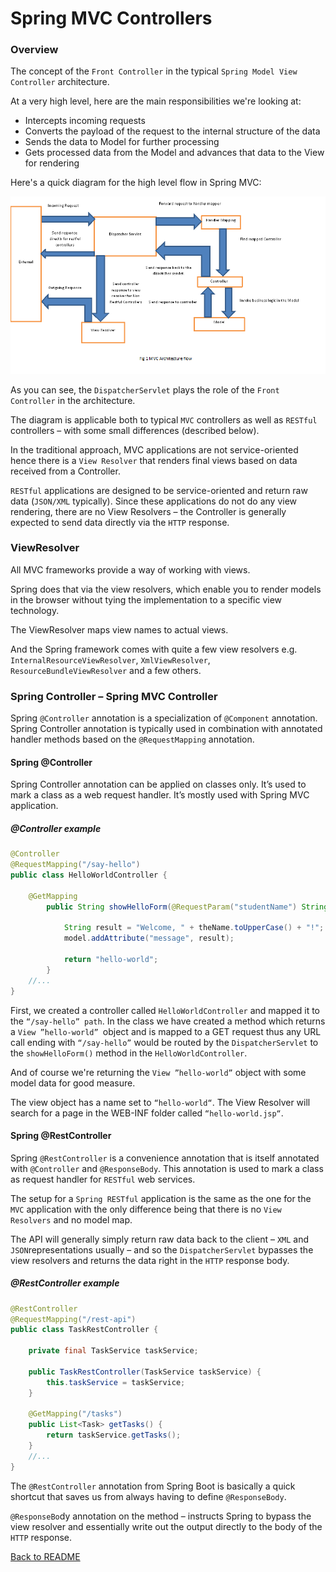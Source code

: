 # Spring MVC Controllers

### Overview

 The concept of the ```Front Controller``` in the typical ```Spring Model View Controller``` architecture.

At a very high level, here are the main responsibilities we're looking at:

   - Intercepts incoming requests
   - Converts the payload of the request to the internal structure of the data
   - Sends the data to Model for further processing
   - Gets processed data from the Model and advances that data to the View for rendering

Here's a quick diagram for the high level flow in Spring MVC:

 ![MVC architecture](image/mvc_architecture.png)
 
 As you can see, the ```DispatcherServlet``` plays the role of the ```Front Controller``` in the architecture.
 
 The diagram is applicable both to typical ```MVC``` controllers as well as ```RESTful``` controllers –
  with some small differences (described below).
 
 In the traditional approach, MVC applications are not service-oriented hence there is a
  ```View Resolver``` that renders final views based on data received from a Controller.
 
 ```RESTful``` applications are designed to be service-oriented and return raw data (```JSON/XML``` typically). 
 Since these applications do not do any view rendering, there are no View Resolvers – the Controller 
 is generally expected to send data directly via the ```HTTP``` response.
 
 ### ViewResolver
 
 All MVC frameworks provide a way of working with views.
 
 Spring does that via the view resolvers, which enable you to render models in the 
 browser without tying the implementation to a specific view technology.
 
 The ViewResolver maps view names to actual views.
 
 And the Spring framework comes with quite a few view resolvers e.g. 
 ```InternalResourceViewResolver```, ```XmlViewResolver```, ```ResourceBundleViewResolver``` and a few others.
 
 ### Spring Controller – Spring MVC Controller
 
Spring ```@Controller``` annotation is a specialization of ```@Component``` annotation. Spring Controller annotation 
is typically used in combination with annotated handler methods based on the ```@RequestMapping``` annotation.

#### Spring @Controller

Spring Controller annotation can be applied on classes only. It’s used to mark a class as a web 
request handler. It’s mostly used with Spring MVC application.

##### @Controller example

```java
@Controller
@RequestMapping("/say-hello")
public class HelloWorldController {

    @GetMapping
        public String showHelloForm(@RequestParam("studentName") String theName, Model model) {
    
            String result = "Welcome, " + theName.toUpperCase() + "!";
            model.addAttribute("message", result);
    
            return "hello-world";
        }
    //...
}
```

First, we created a controller called ```HelloWorldController``` and mapped it to the ```“/say-hello” path```. 
In the class we have created a method which returns a ```View ”hello-world” ```object and is mapped to a GET 
request thus any URL call ending with ```“/say-hello”``` would be routed by the ```DispatcherServlet``` to the 
```showHelloForm()``` method in the ```HelloWorldController```.

And of course we're returning the ```View ”hello-world”``` object with some model data for good measure.

The view object has a name set to ```“hello-world“```. The View Resolver will search 
for a page in the WEB-INF folder called ```“hello-world.jsp“```.

#### Spring @RestController

Spring ```@RestController``` is a convenience annotation that is itself annotated with ```@Controller``` and 
```@ResponseBody```. This annotation is used to mark a class as request handler for ```RESTful``` web services.

The setup for a ```Spring RESTful``` application is the same as the one for the ```MVC``` 
application with the only difference being that there is no ```View Resolvers``` and no model map.

The API will generally simply return raw data back to the client – ```XML``` and ```JSON```representations usually – 
and so the ```DispatcherServlet``` bypasses the view resolvers and returns the data right in the ```HTTP``` response body.

##### @RestController example

```java
@RestController
@RequestMapping("/rest-api")
public class TaskRestController {

    private final TaskService taskService;

    public TaskRestController(TaskService taskService) {
        this.taskService = taskService;
    }

    @GetMapping("/tasks")
    public List<Task> getTasks() {
        return taskService.getTasks();
    }
    //...
}
```

The ```@RestController``` annotation from Spring Boot is basically a quick shortcut that saves us from 
always having to define ```@ResponseBody```.

```@ResponseBo```dy annotation on the method – instructs Spring to bypass 
the view resolver and essentially write out the output directly to the body of the ```HTTP``` response.

[Back to README](../README.md)